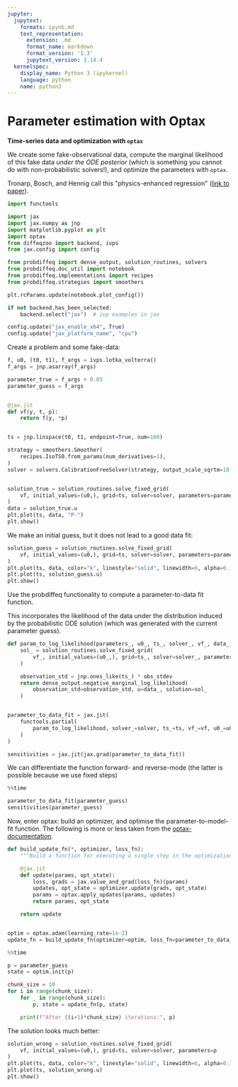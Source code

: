 ```yaml
---
jupyter:
  jupytext:
    formats: ipynb,md
    text_representation:
      extension: .md
      format_name: markdown
      format_version: '1.3'
      jupytext_version: 1.14.4
  kernelspec:
    display_name: Python 3 (ipykernel)
    language: python
    name: python3
---
```


<!-- #region -->
# Parameter estimation with Optax

**Time-series data and optimization with ``optax``**

We create some fake-observational data, compute the marginal likelihood of this fake data _under the ODE posterior_ (which is something you cannot do with non-probabilistic solvers!), and optimize the parameters with `optax`.


Tronarp, Bosch, and Hennig call this "physics-enhanced regression" ([link to paper](https://arxiv.org/abs/2202.01287)).
<!-- #endregion -->

```python
import functools

import jax
import jax.numpy as jnp
import matplotlib.pyplot as plt
import optax
from diffeqzoo import backend, ivps
from jax.config import config

from probdiffeq import dense_output, solution_routines, solvers
from probdiffeq.doc_util import notebook
from probdiffeq.implementations import recipes
from probdiffeq.strategies import smoothers
```

```python
plt.rcParams.update(notebook.plot_config())

if not backend.has_been_selected:
    backend.select("jax")  # ivp examples in jax

config.update("jax_enable_x64", True)
config.update("jax_platform_name", "cpu")
```

Create a problem and some fake-data:

```python
f, u0, (t0, t1), f_args = ivps.lotka_volterra()
f_args = jnp.asarray(f_args)

parameter_true = f_args + 0.05
parameter_guess = f_args


@jax.jit
def vf(y, t, p):
    return f(y, *p)


ts = jnp.linspace(t0, t1, endpoint=True, num=100)

strategy = smoothers.Smoother(
    recipes.IsoTS0.from_params(num_derivatives=1),
)
solver = solvers.CalibrationFreeSolver(strategy, output_scale_sqrtm=10.0)


solution_true = solution_routines.solve_fixed_grid(
    vf, initial_values=(u0,), grid=ts, solver=solver, parameters=parameter_true
)
data = solution_true.u
plt.plot(ts, data, "P-")
plt.show()
```

We make an initial guess, but it does not lead to a good data fit:

```python
solution_guess = solution_routines.solve_fixed_grid(
    vf, initial_values=(u0,), grid=ts, solver=solver, parameters=parameter_guess
)
plt.plot(ts, data, color="k", linestyle="solid", linewidth=6, alpha=0.125)
plt.plot(ts, solution_guess.u)
plt.show()
```

Use the probdiffeq functionality to compute a parameter-to-data fit function.

This incorporates the likelihood of the data under the distribution induced by the probabilistic ODE solution (which was generated with the current parameter guess).

```python
def param_to_log_likelihood(parameters_, u0_, ts_, solver_, vf_, data_, obs_stdev=1e-1):
    sol_ = solution_routines.solve_fixed_grid(
        vf_, initial_values=(u0_,), grid=ts_, solver=solver_, parameters=parameters_
    )

    observation_std = jnp.ones_like(ts_) * obs_stdev
    return dense_output.negative_marginal_log_likelihood(
        observation_std=observation_std, u=data_, solution=sol_
    )


parameter_to_data_fit = jax.jit(
    functools.partial(
        param_to_log_likelihood, solver_=solver, ts_=ts, vf_=vf, u0_=u0, data_=data
    )
)

sensitivities = jax.jit(jax.grad(parameter_to_data_fit))
```

We can differentiate the function forward- and reverse-mode (the latter is possible because we use fixed steps)

```python
%%time

parameter_to_data_fit(parameter_guess)
sensitivities(parameter_guess)
```

Now, enter optax: build an optimizer, and optimise the parameter-to-model-fit function. The following is more or less taken from the [optax-documentation](https://optax.readthedocs.io/en/latest/optax-101.html).

```python
def build_update_fn(*, optimizer, loss_fn):
    """Build a function for executing a single step in the optimization."""

    @jax.jit
    def update(params, opt_state):
        loss, grads = jax.value_and_grad(loss_fn)(params)
        updates, opt_state = optimizer.update(grads, opt_state)
        params = optax.apply_updates(params, updates)
        return params, opt_state

    return update


optim = optax.adam(learning_rate=1e-2)
update_fn = build_update_fn(optimizer=optim, loss_fn=parameter_to_data_fit)
```

```python
%%time

p = parameter_guess
state = optim.init(p)

chunk_size = 10
for i in range(chunk_size):
    for _ in range(chunk_size):
        p, state = update_fn(p, state)

    print(f"After {(i+1)*chunk_size} iterations:", p)
```

The solution looks much better:

```python
solution_wrong = solution_routines.solve_fixed_grid(
    vf, initial_values=(u0,), grid=ts, solver=solver, parameters=p
)
plt.plot(ts, data, color="k", linestyle="solid", linewidth=6, alpha=0.125)
plt.plot(ts, solution_wrong.u)
plt.show()
```
